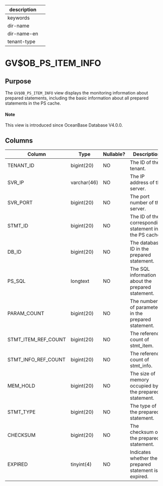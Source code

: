 |description||
|---|---|
|keywords||
|dir-name||
|dir-name-en||
|tenant-type||

# GV$OB_PS_ITEM_INFO

## Purpose

The `GV$OB_PS_ITEM_INFO` view displays the monitoring information about prepared statements, including the basic information about all prepared statements in the PS cache.

<main id="notice" type='explain'>
  <h4>Note</h4>
  <p>This view is introduced since OceanBase Database V4.0.0. </p>
</main>

## Columns

| **Column** | Type | **Nullable?** | Description |
|---------------------|-------------|----------------|----------------------------|
| TENANT_ID | bigint(20) | NO | The ID of the tenant. |
| SVR_IP | varchar(46) | NO | The IP address of the server. |
| SVR_PORT | bigint(20) | NO | The port number of the server. |
| STMT_ID | bigint(20) | NO | The ID of the corresponding statement in the PS cache. |
| DB_ID | bigint(20) | NO | The database ID in the prepared statement. |
| PS_SQL | longtext | NO | The SQL information about the prepared statement. |
| PARAM_COUNT | bigint(20) | NO | The number of parameters in the prepared statement. |
| STMT_ITEM_REF_COUNT | bigint(20) | NO | The reference count of stmt_item. |
| STMT_INFO_REF_COUNT | bigint(20) | NO | The reference count of stmt_info. |
| MEM_HOLD | bigint(20) | NO | The size of memory occupied by the prepared statement. |
| STMT_TYPE | bigint(20) | NO | The type of the prepared statement. |
| CHECKSUM | bigint(20) | NO | The checksum of the prepared statement. |
| EXPIRED | tinyint(4) | NO | Indicates whether the prepared statement is expired. |
